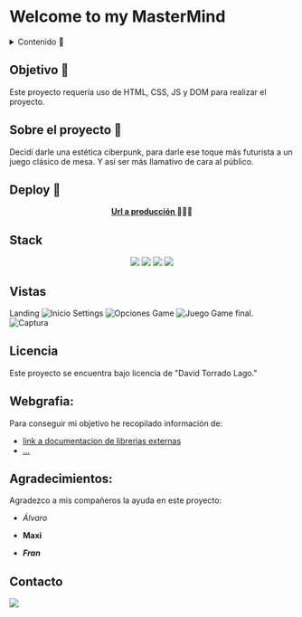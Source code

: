 # Welcome to my MasterMind

<details>
  <summary>Contenido 📝</summary>
  <ol>
    <li><a href="#objetivo-🎯">Objetivo</a></li>
    <li><a href="#sobre-el-proyecto-🔎">Sobre el proyecto</a></li>
    <li><a href="#deploy-🚀">Deploy</a></li>
    <li><a href="#stack">Stack</a></li>
    <li><a href="#vistas">Vistas</a></li>
    <li><a href="#licencia">Licencia</a></li>
    <li><a href="#webgrafia">Webgrafia</a></li>
    <li><a href="#agradecimientos">Agradecimientos</a></li>
    <li><a href="#contacto">Contacto</a></li>
  </ol>
</details>

## Objetivo 🎯
Este proyecto requería uso de HTML, CSS, JS y DOM para realizar el proyecto.

## Sobre el proyecto 🔎
Decidí darle una estética ciberpunk, para darle ese toque más futurista a un juego clásico de mesa. Y así ser más llamativo de cara al público. 
  
## Deploy 🚀
<div align="center">
    <a href="https://davidtl95.github.io/MasterMind/"><strong>Url a producción </strong></a>🚀🚀🚀
  
</div>

## Stack
<div align="center">
  <img src= "https://github.com/DavidTL95/MasterMind/assets/134488502/e77999c4-f996-4b3d-9bb9-df477327285b"/>
  <img src= "https://github.com/DavidTL95/MasterMind/assets/134488502/78c1c639-116a-40d9-8ed0-c87f4f4999c2"/>
  <img src= "https://github.com/DavidTL95/MasterMind/assets/134488502/59609548-3e20-4554-932f-0baf25869967"/>
  <img src= "https://github.com/DavidTL95/MasterMind/assets/134488502/8016cc8a-987a-413c-a6a5-a620524d6a74"/>
 </div>

## Vistas
Landing
![Inicio](https://github.com/DavidTL95/MasterMind/assets/134488502/87222990-fe05-4ba9-aa75-78d9c59d8291)
Settings
![Opciones](https://github.com/DavidTL95/MasterMind/assets/134488502/6f2ca74d-eec5-4fbf-9d17-c52e5d7c4916)
Game
![Juego](https://github.com/DavidTL95/MasterMind/assets/134488502/c504984b-0b92-43c1-9a86-5483f9e7d0cf)
Game final.
![Captura](https://github.com/DavidTL95/MasterMind/assets/134488502/eb420448-7ff1-42d3-aaa3-43327b638c49)

## Licencia
Este proyecto se encuentra bajo licencia de "David Torrado Lago."

## Webgrafia:
Para conseguir mi objetivo he recopilado información de:
- [link a documentacion de librerias externas](https://www.w3schools.com)
- [...](https://stackoverflow.com)

## Agradecimientos:

Agradezco a mis compañeros la ayuda en este proyecto:

- *Álvaro*  

- **Maxi**  

- ***Fran***  

## Contacto

<a href = "mailto:david.torrado95@gmail.com"><img src="https://img.shields.io/badge/Gmail-C6362C?style=for-the-badge&logo=gmail&logoColor=white" target="_blank"></a>
</p>
